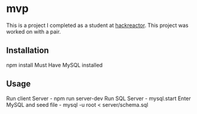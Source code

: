 # mvp  
This is a project I completed as a student at [hackreactor](http://hackreactor.com). This project was worked on with a pair.

## Installation  
npm install
Must Have MySQL installed

## Usage  
Run client Server - npm run server-dev
Run SQL Server - mysql.start
Enter MySQL and seed file - mysql -u root < server/schema.sql
